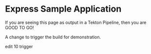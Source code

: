 # Express Sample Application

If you are seeing this page as output in a Tekton Pipeline, then you are GOOD TO GO!

A change to trigger the build for demonstration.


edit 10 trigger

